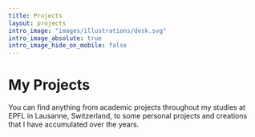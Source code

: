 ```yaml
---
title: Projects
layout: projects
intro_image: "images/illustrations/desk.svg"
intro_image_absolute: true
intro_image_hide_on_mobile: false
---
```


# My Projects

You can find anything from academic projects throughout my studies at EPFL in Lausanne, Switzerland, to some personal projects and creations that I have accumulated over the years. 
